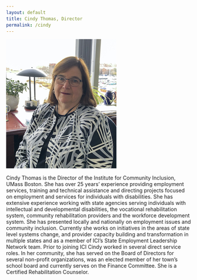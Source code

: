 ```yaml
---
layout: default
title: Cindy Thomas, Director
permalink: /cindy
---
```



<img src="/imgs/CindyThomas_consulting.jpg" alt="Cindy Thomas" class="float-left padding-right">

Cindy Thomas is the Director of the Institute for Community Inclusion, UMass Boston. She has over 25 years’ experience providing employment services, training and technical assistance and directing projects focused on employment and services for individuals with disabilities. She has extensive experience working with state agencies serving individuals with intellectual and developmental disabilities, the vocational rehabilitation system, community rehabilitation providers and the workforce development system. She has presented locally and nationally on employment issues and community inclusion. Currently she works on initiatives in the areas of state level systems change, and provider capacity building and transformation in multiple states and as a member of ICI’s State Employment Leadership Network team. Prior to joining ICI Cindy worked in several direct service roles. In her community, she has served on the Board of Directors for several non-profit organizations, was an elected member of her town’s school board and currently serves on the Finance Committee. She is a Certified Rehabilitation Counselor.



